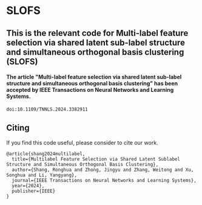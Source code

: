 # SLOFS
## This is the relevant code for Multi-label feature selection via shared latent sub-label structure and simultaneous orthogonal basis clustering (SLOFS)

#### The article "Multi-label feature selection via shared latent sub-label structure and simultaneous orthogonal basis clustering" has been accepted by IEEE Transactions on Neural Networks and Learning Systems.
```
doi:10.1109/TNNLS.2024.3382911
```
## Citing
If you find this code useful, please consider to cite our work.
```
@article{shang2024multilabel,
  title={Multilabel Feature Selection via Shared Latent Sublabel Structure and Simultaneous Orthogonal Basis Clustering},
  author={Shang, Ronghua and Zhong, Jingyu and Zhang, Weitong and Xu, Songhua and Li, Yangyang},
  journal={IEEE Transactions on Neural Networks and Learning Systems},
  year={2024},
  publisher={IEEE}
}
```
